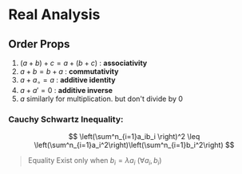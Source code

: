 # Real Analysis 
## Order Props
1. $(a + b) + c = a + (b + c)$  : **associativity**
2. $a +b = b + a$  : **commutativity**
3.  $a + a_\circ = a$ : **additive identity**
4. $a + a' = 0$ : **additive inverse**
5.  $a$
similarly for multiplication. but don't divide by 0

### Cauchy Schwartz Inequality:
$$
\left(\sum^n_{i=1}a_ib_i \right)^2  \leq \left(\sum^n_{i=1}a_i^2\right)\left(\sum^n_{i=1}b_i^2\right)
$$
> Equality Exist only when $b_i = \lambda a_i \text{  }(\forall  a_i,b_i)$
<!--stackedit_data:
eyJoaXN0b3J5IjpbLTE1Nzk1MDcyNSwxNTE4NTg5MTAyXX0=
-->